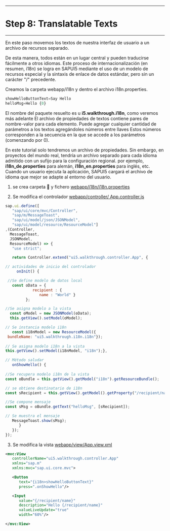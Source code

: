 *******************
# Step 8: Translatable Texts
*******************

En este paso movemos los textos de nuestra interfaz de usuario a un archivo de recursos separado.


De esta manera, todos están en un lugar central y pueden traducirse fácilmente a otros idiomas. 
Este proceso de internacionalización (en resumen, i18n) se logra en SAPUI5 mediante el uso de un modelo de recursos especial y la sintaxis de enlace de datos estándar, pero sin un carácter "/" precedente.


Creamos la carpeta webapp/i18n y dentro el archivo i18n.properties.

``` js
showHelloButtonText=Say Hello
helloMsg=Hello {0}
```



El nombre del paquete resuelto es u **i5.walkthrough.i18n**, como veremos más adelante
El archivo de propiedades de textos contiene pares de nombre-valor para cada elemento. 
Puede agregar cualquier cantidad de parámetros a los textos agregándoles números entre llaves
Estos números corresponden a la secuencia en la que se accede a los parámetros (comenzando por 0).

En este tutorial solo tendremos un archivo de propiedades.
Sin embargo, en proyectos del mundo real, tendría un archivo separado para cada idioma admitido 
con un sufijo para la configuración regional.
por ejemplo, **i18n_de.properties** para alemán, **i18n_en.properties** para inglés, etc. 
Cuando un usuario ejecuta la aplicación, SAPUI5 cargará el archivo de idioma que mejor se adapte al entorno del usuario.

1. se crea carpeta 📂 y fichero [webapp/i18n/i18n.properties](webapp/i18n/i18n.properties)

2. Se modifica el controlador [webapp/controller/ App.controller.js](webapp/controller/App.controller.js)

``` js
sap.ui.define([
   "sap/ui/core/mvc/Controller",
   "sap/m/MessageToast",
   "sap/ui/model/json/JSONModel",
   "sap/ui/model/resource/ResourceModel"]
,(Controller,
  MessageToast, 
  JSONModel, 
  ResourceModel) => {
   "use strict";

   return Controller.extend("ui5.walkthrough.controller.App", {

// actividades de inicio del controlador
     onInit() {

 //Se define modelo de datos local
   const oData = {
            recipient : {
               name : "World" }
         };

//Se asigna modelo a la vista
  const oModel = new JSONModel(oData);
  this.getView().setModel(oModel);

// Se instancia modelo i18n
   const i18nModel = new ResourceModel({
 bundleName: "ui5.walkthrough.i18n.i18n"});
 
// Se asigna modelo i18n a la vista
this.getView().setModel(i18nModel, "i18n");},

// Método saludar
   onShowHello() {
 
//Se recupera modelo i18n de la vista
const oBundle = this.getView().getModel("i18n").getResourceBundle();

// se obtiene destinatario de i18n  
const sRecipient = this.getView().getModel().getProperty("/recipient/name");

//Se compone mensaje
const sMsg = oBundle.getText("helloMsg", [sRecipient]);

// Se muestra el mensaje
   MessageToast.show(sMsg);
      }
   });
});
```


3. Se modifica la vista [webapp/view/App.view.xml](webapp/view/App.view.xml)

``` XML
<mvc:View
   controllerName="ui5.walkthrough.controller.App"
   xmlns="sap.m"
   xmlns:mvc="sap.ui.core.mvc">

   <Button
      text="{i18n>showHelloButtonText}"
      press=".onShowHello"/>

   <Input
      value="{/recipient/name}"
      description="Hello {/recipient/name}"
      valueLiveUpdate="true"
      width="60%"/>

</mvc:View>
```